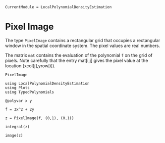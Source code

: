 ```@meta
CurrentModule = LocalPolynomialDensityEstimation
```

# Pixel Image

The type `PixelImage` contains a rectangular grid that occupies a
rectangular window in the spatial coordinate system. The pixel
values are real numbers.

The matrix `mat` contains the evaluation of the polynomial `f` on the
grid of pixels. Note carefully that the entry mat[i,j] gives the
pixel value at the location (xcol[j],yrow[i]). 

```@docs
PixelImage
```

```@example image
using LocalPolynomialDensityEstimation
using Plots
using TypedPolynomials

@polyvar x y

f = 3x^2 + 2y

z = PixelImage(f, (0,1), (0,1))

integral(z)
```


```@example image
image(z)
```
